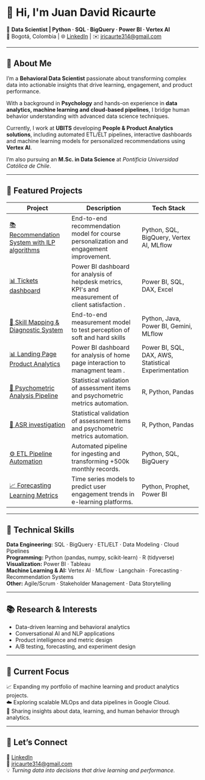 # 👋 Hi, I'm Juan David Ricaurte  

🎯 **Data Scientist | Python · SQL · BigQuery · Power BI · Vertex AI**  
📍 Bogotá, Colombia | 🌐 [LinkedIn](https://www.linkedin.com/in/juan-david-ricaurte-012716283) | ✉️ jricaurte314@gmail.com  

---

## 🧠 About Me  

I’m a **Behavioral Data Scientist** passionate about transforming complex data into actionable insights that drive learning, engagement, and product performance.  

With a background in **Psychology** and hands-on experience in **data analytics, machine learning and cloud-based pipelines**, I bridge human behavior understanding with advanced data science techniques.  

Currently, I work at **UBITS** developing **People & Product Analytics solutions**, including automated ETL/ELT pipelines, interactive dashboards and machine learning models for personalized recommendations using **Vertex AI**.  

I’m also pursuing an **M.Sc. in Data Science** at *Pontificia Universidad Católica de Chile*.  

---

## 🚀 Featured Projects  

| Project | Description | Tech Stack |
|----------|--------------|-------------|
| [📚 Recommendation System with ILP algorithms](https://github.com/jricaurte314-eng/Reccomendation-system-vertexAI) | End-to-end recommendation model for course personalization and engagement improvement. | Python, SQL, BigQuery, Vertex AI, MLflow |
| [📊 Tickets dashboard](https://github.com/jricaurte314-eng/Tickets_dashboard/) | Power BI dashboard for analysis of helpdesk metrics, KPI's and measurement of client satisfaction . | Power BI, SQL, DAX, Excel |
| [🧠 Skill Mapping & Diagnostic System](https://github.com/jricaurte314-eng/Skill-Mapping-Diagnostic-System-Vertex-AI-Embeddings-) | End-to-end measurement model to test perception of soft and hard skills | Python, Java, Power BI, Gemini, MLflow
| [📊 Landing Page Product Analytics ](https://github.com/jricaurte314-eng/Product_analysis_dashboard) | Power BI dashboard for analysis of home page interaction to managment team . | Power BI, SQL, DAX,  AWS, Statistical Experimentation|
| [🧮 Psychometric Analysis Pipeline](./04-psychometrics-item-analysis) | Statistical validation of assessment items and psychometric metrics automation. | R, Python, Pandas |
| [🧮 ASR investigation](./04-psychometrics-item-analysis) | Statistical validation of assessment items and psychometric metrics automation. | R, Python, Pandas |
| [⚙️ ETL Pipeline Automation](./01-data-pipelines-etl-bigquery) | Automated pipeline for ingesting and transforming +500k monthly records. | Python, SQL, BigQuery |
| [📈 Forecasting Learning Metrics](./05-forecasting-learning-metrics) | Time series models to predict user engagement trends in e-learning platforms. | Python, Prophet, Power BI |

---

## 🧰 Technical Skills  

**Data Engineering:** SQL · BigQuery · ETL/ELT · Data Modeling · Cloud Pipelines  
**Programming:** Python (pandas, numpy, scikit-learn) · R (tidyverse)  
**Visualization:** Power BI · Tableau  
**Machine Learning & AI:** Vertex AI · MLflow · Langchain · Forecasting · Recommendation Systems  
**Other:** Agile/Scrum · Stakeholder Management · Data Storytelling  

---

## 📚 Research & Interests  

- Data-driven learning and behavioral analytics  
- Conversational AI and NLP applications  
- Product intelligence and metric design  
- A/B testing, forecasting, and experiment design  

---

## 🌱 Current Focus  

📈 Expanding my portfolio of machine learning and product analytics projects.  
☁️ Exploring scalable MLOps and data pipelines in Google Cloud.  
💬 Sharing insights about data, learning, and human behavior through analytics.  

---

## 🔗 Let’s Connect  

📍 [LinkedIn](https://www.linkedin.com/in/juan-david-ricaurte-012716283/)  
📧 jricaurte314@gmail.com  
💡 *Turning data into decisions that drive learning and performance.*
